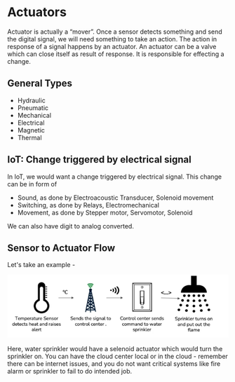 # Actuators

Actuator is actually a “mover”. Once a sensor detects something and send the digital signal, we will need something to take an action. The action in response of a signal happens by an actuator. An actuator can be a valve which can close itself as result of response. It is responsible for effecting a change.

## General Types
* Hydraulic
* Pneumatic
* Mechanical
* Electrical
* Magnetic
* Thermal

## IoT: Change triggered by electrical signal
In IoT, we would want a change triggered by electrical signal. This change can be in form of
* Sound, as done by Electroacoustic Transducer, Solenoid movement
* Switching, as done by Relays, Electromechanical
* Movement, as done by Stepper motor, Servomotor, Solenoid

We can also have digit to analog converted.

## Sensor to Actuator Flow

Let's take an example -

![Sensor-to-Actuator-Flow](../images/sensor-to-actuator-flow.png)

Here, water sprinkler would have a selenoid actuator which would turn the sprinkler on. You can have the cloud center local or in the cloud - remember there can be internet issues, and you do not want critical systems like fire alarm or sprinkler to fail to do intended job.